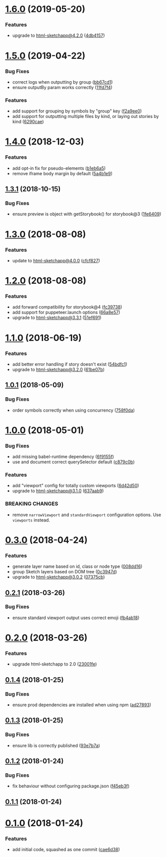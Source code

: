 <a name="1.6.0"></a>
# [1.6.0](https://github.com/chrisvxd/story2sketch/compare/v1.5.0...v1.6.0) (2019-05-20)


### Features

* upgrade to html-sketchapp@4.2.0 ([4db4157](https://github.com/chrisvxd/story2sketch/commit/4db4157))



<a name="1.5.0"></a>
# [1.5.0](https://github.com/chrisvxd/story2sketch/compare/v1.4.0...v1.5.0) (2019-04-22)


### Bug Fixes

* correct logs when outputting by group ([bb67cd1](https://github.com/chrisvxd/story2sketch/commit/bb67cd1))
* ensure outputBy param works correctly ([11fd7f4](https://github.com/chrisvxd/story2sketch/commit/11fd7f4))


### Features

* add support for grouping by symbols by "group" key ([f2a9ee0](https://github.com/chrisvxd/story2sketch/commit/f2a9ee0))
* add support for outputting multiple files by kind, or laying out stories by kind ([6290cae](https://github.com/chrisvxd/story2sketch/commit/6290cae))



<a name="1.4.0"></a>
# [1.4.0](https://github.com/chrisvxd/story2sketch/compare/v1.3.1...v1.4.0) (2018-12-03)


### Features

* add opt-in fix for pseudo-elements ([b1eb6a5](https://github.com/chrisvxd/story2sketch/commit/b1eb6a5))
* remove iframe body margin by default ([5a4b1e9](https://github.com/chrisvxd/story2sketch/commit/5a4b1e9))



<a name="1.3.1"></a>
## [1.3.1](https://github.com/chrisvxd/story2sketch/compare/v1.3.0...v1.3.1) (2018-10-15)


### Bug Fixes

* ensure preview is object with getStorybook() for storybook@3 ([1fe6409](https://github.com/chrisvxd/story2sketch/commit/1fe6409))



<a name="1.3.0"></a>
# [1.3.0](https://github.com/chrisvxd/story2sketch/compare/v1.2.0...v1.3.0) (2018-08-08)


### Features

* update to html-sketchapp@4.0.0 ([cfcf827](https://github.com/chrisvxd/story2sketch/commit/cfcf827))



<a name="1.2.0"></a>
# [1.2.0](https://github.com/chrisvxd/story2sketch/compare/v1.1.0...v1.2.0) (2018-08-08)


### Features

* add forward compatibility for storybook@4 ([fc39738](https://github.com/chrisvxd/story2sketch/commit/fc39738))
* add support for puppeteer.launch options ([66a8e57](https://github.com/chrisvxd/story2sketch/commit/66a8e57))
* upgrade to html-sketchapp@3.3.1 ([51ef691](https://github.com/chrisvxd/story2sketch/commit/51ef691))



<a name="1.1.0"></a>
# [1.1.0](https://github.com/chrisvxd/story2sketch/compare/v1.0.1...v1.1.0) (2018-06-19)


### Features

* add better error handling if story doesn't exist ([54bdfc1](https://github.com/chrisvxd/story2sketch/commit/54bdfc1))
* upgrade to html-sketchapp@3.2.0 ([61be07b](https://github.com/chrisvxd/story2sketch/commit/61be07b))



<a name="1.0.1"></a>
## [1.0.1](https://github.com/chrisvxd/story2sketch/compare/v1.0.0...v1.0.1) (2018-05-09)


### Bug Fixes

* order symbols correctly when using concurrency ([758f0da](https://github.com/chrisvxd/story2sketch/commit/758f0da))



<a name="1.0.0"></a>
# [1.0.0](https://github.com/chrisvxd/story2sketch/compare/v0.3.0...v1.0.0) (2018-05-01)


### Bug Fixes

* add missing babel-runtime dependency ([6f9155f](https://github.com/chrisvxd/story2sketch/commit/6f9155f))
* use and document correct querySelector default ([c879c0b](https://github.com/chrisvxd/story2sketch/commit/c879c0b))


### Features

* add "viewport" config for totally custom viewports ([6d42d50](https://github.com/chrisvxd/story2sketch/commit/6d42d50))
* upgrade to html-sketchapp@3.1.0 ([637aab9](https://github.com/chrisvxd/story2sketch/commit/637aab9))


### BREAKING CHANGES

* remove `narrowViewport` and `standardViewport` configuration options. Use
`viewports` instead.



<a name="0.3.0"></a>
# [0.3.0](https://github.com/chrisvxd/story2sketch/compare/v0.2.1...v0.3.0) (2018-04-24)


### Features

* generate layer name based on id, class or node type ([008dd16](https://github.com/chrisvxd/story2sketch/commit/008dd16))
* group Sketch layers based on DOM tree ([0c3947d](https://github.com/chrisvxd/story2sketch/commit/0c3947d))
* upgrade to html-sketchapp@3.0.2 ([07375cb](https://github.com/chrisvxd/story2sketch/commit/07375cb))



<a name="0.2.1"></a>
## [0.2.1](https://github.com/chrisvxd/story2sketch/compare/v0.2.0...v0.2.1) (2018-03-26)


### Bug Fixes

* ensure standard viewport output uses correct emoji ([fb4ab18](https://github.com/chrisvxd/story2sketch/commit/fb4ab18))



<a name="0.2.0"></a>
# [0.2.0](https://github.com/chrisvxd/story2sketch/compare/0.1.4...v0.2.0) (2018-03-26)


### Features

* upgrade html-sketchapp to 2.0 ([23001fe](https://github.com/chrisvxd/story2sketch/commit/23001fe))



<a name="0.1.4"></a>
## [0.1.4](https://github.com/chrisvxd/story2sketch/compare/0.1.3...0.1.4) (2018-01-25)


### Bug Fixes

* ensure prod dependencies are installed when using npm ([ad27893](https://github.com/chrisvxd/story2sketch/commit/ad27893))



<a name="0.1.3"></a>
## [0.1.3](https://github.com/chrisvxd/story2sketch/compare/0.1.2...0.1.3) (2018-01-25)


### Bug Fixes

* ensure lib is correctly published ([93e7b7a](https://github.com/chrisvxd/story2sketch/commit/93e7b7a))



<a name="0.1.2"></a>
## [0.1.2](https://github.com/chrisvxd/story2sketch/compare/0.1.1...0.1.2) (2018-01-24)


### Bug Fixes

* fix behaviour without configuring package.json ([f45eb3f](https://github.com/chrisvxd/story2sketch/commit/f45eb3f))



<a name="0.1.1"></a>
## [0.1.1](https://github.com/chrisvxd/story2sketch/compare/0.1.0...0.1.1) (2018-01-24)



<a name="0.1.0"></a>
# [0.1.0](https://github.com/chrisvxd/story2sketch/compare/cae6d38...0.1.0) (2018-01-24)


### Features

* add initial code, squashed as one commit ([cae6d38](https://github.com/chrisvxd/story2sketch/commit/cae6d38))



